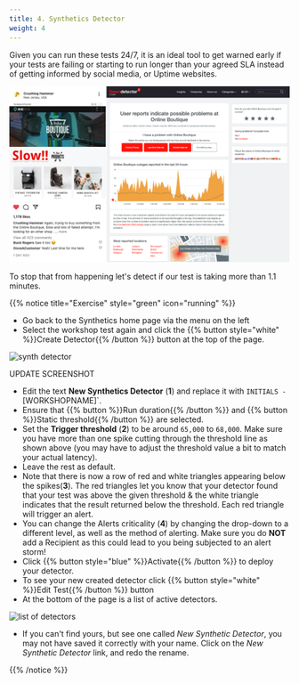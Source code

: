 ```yaml
---
title: 4. Synthetics Detector
weight: 4
---
```

Given you can run these tests 24/7, it is an ideal tool to get warned early if your tests are failing or starting to run longer than your agreed SLA instead of getting informed by social media, or Uptime websites.

![Social media](../images/social-media-post.png)

 To stop that from happening let's detect if our test is taking more than 1.1 minutes.

 {{% notice title="Exercise" style="green" icon="running" %}}

* Go back to the Synthetics home page via the menu on the left
* Select the workshop test again and click the {{% button style="white" %}}Create Detector{{% /button %}} button at the top of the page.  

![synth detector](../images/synth-detector.png)

UPDATE SCREENSHOT

* Edit the text **New Synthetics Detector** (**1**) and replace it with `INITIALS -` [WORKSHOPNAME]`.
* Ensure that {{% button %}}Run duration{{% /button %}} and {{% button %}}Static threshold{{% /button %}} are selected.
* Set the **Trigger threshold** (**2**) to be around `65,000` to `68,000`.  Make sure you have more than one spike cutting through the threshold line as shown above (you may have to adjust the threshold value a bit to match your actual latency).
* Leave the rest as default.
* Note that there is now a row of red and white triangles appearing below the spikes(**3**). The red triangles let you know that your detector found that your test was above the given threshold & the white triangle indicates that the result returned below the threshold. Each red triangle will trigger an alert.
* You can change the Alerts criticality (**4**) by changing the drop-down to a different level, as well as the method of alerting.  Make sure you do **NOT** add a Recipient as this could lead to you being subjected to an alert storm!
* Click {{% button style="blue" %}}Activate{{% /button %}} to deploy your detector.
* To see your new created detector click {{% button style="white" %}}Edit Test{{% /button %}} button
* At the bottom of the page is a list of active detectors.

![list of detectors](../images/detector-list.png)

* If you can't find yours, but see one called *New Synthetic Detector*, you may not have saved it correctly with your name. Click on the *New Synthetic Detector* link, and redo the rename.

{{% /notice %}}
